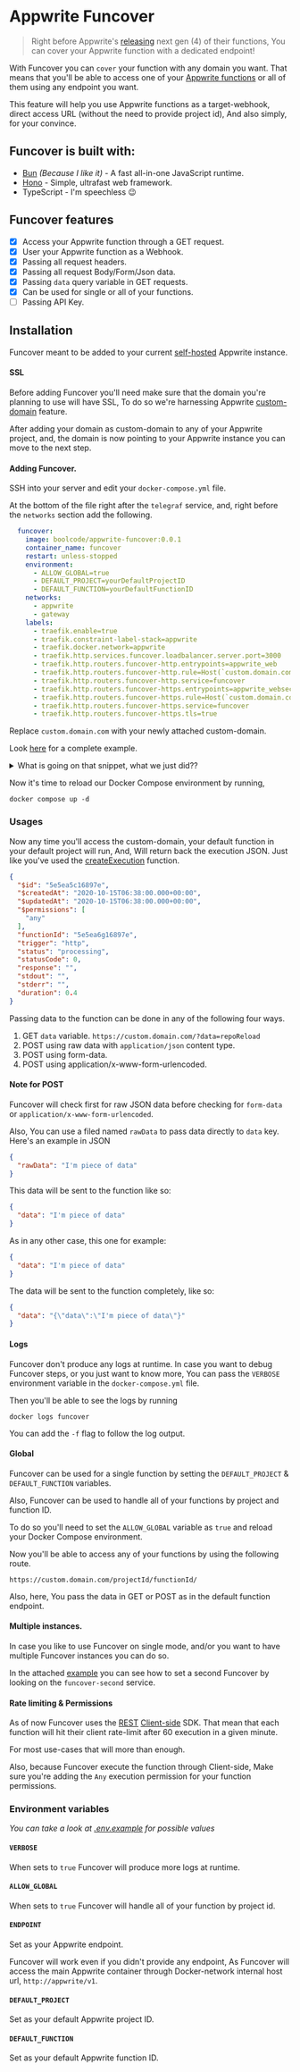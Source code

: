 # Appwrite Funcover

> Right before Appwrite's [releasing](https://github.com/appwrite/appwrite/discussions/5016) next gen (4) of their functions, You can cover your Appwrite function with a dedicated endpoint!

With Funcover you can `cover` your function with any domain you want. That means that you'll be able to access one of your [Appwrite functions](https://appwrite.io/docs/functions)  or all of them using any endpoint you want.

This feature will help you use Appwrite functions as a target-webhook, direct access URL (without the need to provide project id), And also simply, for your convince.

## Funcover is built with:

- [Bun](https://bun.sh/) _(Because I like it)_ - A fast all-in-one JavaScript runtime.
- [Hono](https://hono.dev/) - Simple, ultrafast web framework.
- TypeScript - I'm speechless :wink:

## Funcover features

- [x] Access your Appwrite function through a GET request.
- [x] User your Appwrite function as a Webhook.
- [x] Passing all request headers.
- [x] Passing all request Body/Form/Json data.
- [x] Passing `data` query variable in GET requests.
- [x] Can be used for single or all of your functions.
- [ ] Passing API Key.

## Installation

Funcover meant to be added to your current [self-hosted](https://appwrite.io/docs/self-hosting) Appwrite instance.

#### SSL

Before adding Funcover you'll need make sure that the domain you're planning to use will have SSL, To do so we're harnessing Appwrite [custom-domain](https://appwrite.io/docs/custom-domains) feature.

After adding your domain as custom-domain to any of your Appwrite project, and, the domain is now pointing to your Appwrite instance you can move to the next step.

#### Adding Funcover.

SSH into your server and edit your `docker-compose.yml` file.

At the bottom of the file right after the `telegraf` service, and, right before the `networks` section add the following.

```yaml
  funcover:
    image: boolcode/appwrite-funcover:0.0.1
    container_name: funcover
    restart: unless-stopped
    environment:
      - ALLOW_GLOBAL=true
      - DEFAULT_PROJECT=yourDefaultProjectID
      - DEFAULT_FUNCTION=yourDefaultFunctionID
    networks:
      - appwrite
      - gateway
    labels:
      - traefik.enable=true
      - traefik.constraint-label-stack=appwrite
      - traefik.docker.network=appwrite
      - traefik.http.services.funcover.loadbalancer.server.port=3000
      - traefik.http.routers.funcover-http.entrypoints=appwrite_web
      - traefik.http.routers.funcover-http.rule=Host(`custom.domain.com`) && PathPrefix(`/`)
      - traefik.http.routers.funcover-http.service=funcover
      - traefik.http.routers.funcover-https.entrypoints=appwrite_websecure
      - traefik.http.routers.funcover-https.rule=Host(`custom.domain.com`) && PathPrefix(`/`)
      - traefik.http.routers.funcover-https.service=funcover
      - traefik.http.routers.funcover-https.tls=true
```

Replace `custom.domain.com` with your newly attached custom-domain.

Look [here](docker-compose.yml) for a complete example.

<details>
<summary>What is going on that snippet, what we just did??</summary>

We have added a new service into the docker-compose.yml file, And, Here's a quick overview of the fields.

- `image` - The name of the Docker image we are using for this service.
- `container_name` - The name of the container. useful for logging and monitoring.
- `restart` - Container restart policy. We have set it to `unless-stopped`, So, unless we're stopping it Docker will make sure the service is on.
- `environment` - Here we're passing some values to be handled by Funcover at runtime. This is the best way to customize docker images without the need to rebuild them.
- `networks` - Here we're connecting Funcover to `appwrite` network.
- `labels` - Labels are piece of information that can be used by other containers,In this case the `traefik` one.

Do notice the service rule (for http & https)

```
.rule=Host(`custom.domain.com`) && PathPrefix(`/`)
```

We are setting two conditions for the rule.

1. **Host** - We want to match the host to access Funcover.
2. **PathPrefix** - Adding this part is important for the case we want Funcover to be able to parse all requests with no routes.

_**Be aware** that when you're upgrading Appwrite this addition will be erased._
</details>

Now it's time to reload our Docker Compose environment by running,

```shell
docker compose up -d
```

### Usages

Now any time you'll access the custom-domain, your default function in your default project will run, And, Will return back the execution JSON. Just like you've used the [createExecution](https://appwrite.io/docs/client/functions?sdk=web-default#functionsCreateExecution) function.

```json
{
  "$id": "5e5ea5c16897e",
  "$createdAt": "2020-10-15T06:38:00.000+00:00",
  "$updatedAt": "2020-10-15T06:38:00.000+00:00",
  "$permissions": [
    "any"
  ],
  "functionId": "5e5ea6g16897e",
  "trigger": "http",
  "status": "processing",
  "statusCode": 0,
  "response": "",
  "stdout": "",
  "stderr": "",
  "duration": 0.4
}
```

Passing data to the function can be done in any of the following four ways.

1. GET `data` variable. `https://custom.domain.com/?data=repoReload`
2. POST using raw data with `application/json` content type.
3. POST using form-data.
4. POST using application/x-www-form-urlencoded.

#### Note for POST
Funcover will check first for raw JSON data before checking for `form-data` or `application/x-www-form-urlencoded`.

Also, You can use a filed named `rawData` to pass data directly to `data` key. Here's an example in JSON

```json
{
  "rawData": "I'm piece of data"
}
```

This data will be sent to the function like so:

```json
{
  "data": "I'm piece of data"
}
```

As in any other case, this one for example:

```json
{
  "data": "I'm piece of data"
}
```

The data will be sent to the function completely, like so:

```json
{
  "data": "{\"data\":\"I'm piece of data\"}"
}
```

#### Logs

Funcover don't produce any logs at runtime. In case you want to debug Funcover steps, or you just want to know more, You can pass the `VERBOSE` environment variable in the `docker-compose.yml` file.

Then you'll be able to see the logs by running

```shell
docker logs funcover
```

You can add the `-f` flag to follow the log output.

#### Global

Funcover can be used for a single function by setting the `DEFAULT_PROJECT` & `DEFAULT_FUNCTION` variables.

Also, Funcover can be used to handle all of your functions by project and function ID.

To do so you'll need to set the `ALLOW_GLOBAL` variable as `true` and reload your Docker Compose environment.

Now you'll be able to access any of your functions by using the following route.

```
https://custom.domain.com/projectId/functionId/
```

Also, here, You pass the data in GET or POST as in the default function endpoint.

#### Multiple instances.

In case you like to use Funcover on single mode, and/or you want to have multiple Funcover instances you can do so.

In the attached [example](docker-compose.yml) you can see how to set a second Funcover by looking on the `funcover-second` service.

#### Rate limiting & Permissions

As of now Funcover uses the [REST](https://appwrite.io/docs/rest) [Client-side](https://appwrite.io/docs/sdks#client) SDK. That mean that each function will hit their client rate-limit after 60 execution in a given minute.

For most use-cases that will more than enough.

Also, because Funcover execute the function through Client-side, Make sure you're adding the `Any` execution permission for your function permissions.

### Environment variables

_You can take a look at [.env.example](.env.example) for possible values_

#### `VERBOSE`

When sets to `true` Funcover will produce more logs at runtime.

#### `ALLOW_GLOBAL`

When sets to `true` Funcover will handle all of your function by project id.

#### `ENDPOINT`

Set as your Appwrite endpoint.

Funcover will work even if you didn't provide any endpoint, As Funcover will access the main Appwrite container through Docker-network internal host url, `http://appwrite/v1`.

#### `DEFAULT_PROJECT`

Set as your default Appwrite project ID.

#### `DEFAULT_FUNCTION`

Set as your default Appwrite function ID.
